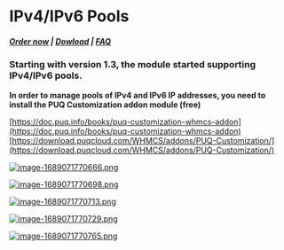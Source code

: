 # IPv4/IPv6 Pools

#####  [Order now](https://puqcloud.com/index.php?rp=/store/whmcs-module-proxmox-kvm) | [Dowload](https://download.puqcloud.com/WHMCS/servers/PUQ_WHMCS-Proxmox-KVM/) | [FAQ](https://faq.puqcloud.com/)

### Starting with version 1.3, the module started supporting IPv4/IPv6 pools.

**In order to manage pools of IPv4 and IPv6 IP addresses, you need to install the PUQ Customization addon module (free)**  
  
[https://doc.puq.info/books/puq-customization-whmcs-addon](https://doc.puq.info/books/puq-customization-whmcs-addon)  
[https://download.puqcloud.com/WHMCS/addons/PUQ-Customization/](https://download.puqcloud.com/WHMCS/addons/PUQ-Customization/)

[![image-1689071770666.png](https://doc.puq.info/uploads/images/gallery/2023-07/scaled-1680-/image-1689071770666.png)](https://doc.puq.info/uploads/images/gallery/2023-07/image-1689071770666.png)

[![image-1689071770698.png](https://doc.puq.info/uploads/images/gallery/2023-07/scaled-1680-/image-1689071770698.png)](https://doc.puq.info/uploads/images/gallery/2023-07/image-1689071770698.png)

[![image-1689071770713.png](https://doc.puq.info/uploads/images/gallery/2023-07/scaled-1680-/image-1689071770713.png)](https://doc.puq.info/uploads/images/gallery/2023-07/image-1689071770713.png)

[![image-1689071770729.png](https://doc.puq.info/uploads/images/gallery/2023-07/scaled-1680-/image-1689071770729.png)](https://doc.puq.info/uploads/images/gallery/2023-07/image-1689071770729.png)

[![image-1689071770765.png](https://doc.puq.info/uploads/images/gallery/2023-07/scaled-1680-/image-1689071770765.png)](https://doc.puq.info/uploads/images/gallery/2023-07/image-1689071770765.png)
